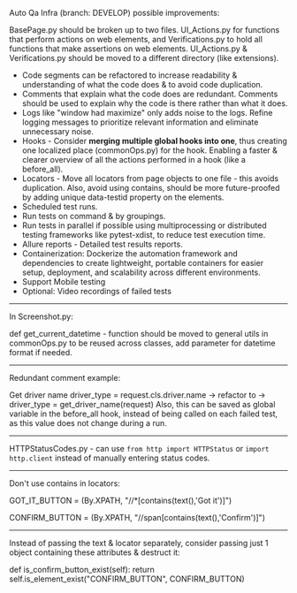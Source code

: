 Auto Qa Infra (branch: DEVELOP) possible improvements:

BasePage.py should be broken up to two files. UI_Actions.py for functions that perform actions on web elements, and Verifications.py to hold all functions that make assertions on web elements.
UI_Actions.py & Verifications.py should be moved to a different directory (like extensions).

* Code segments can be refactored to increase readability & understanding of what the code does & to avoid code duplication.
* Comments that explain what the code does are redundant. Comments should be used to explain why the code is there rather than what it does.
* Logs like "window had maximize" only adds noise to the logs. Refine logging messages to prioritize relevant information and eliminate unnecessary noise. 
* Hooks - Consider **merging multiple global hooks into one**, thus creating one localized place (commonOps.py) for the hook. Enabling a faster & clearer overview of all the actions performed in a hook (like a before_all).
* Locators - Move all locators from page objects to one file - this avoids duplication. Also, avoid using contains, should be more future-proofed by adding unique data-testid property on the elements.
* Scheduled test runs.
* Run tests on command & by groupings.
* Run tests in parallel if possible using multiprocessing or distributed testing frameworks like pytest-xdist, to reduce test execution time.
* Allure reports - Detailed test results reports.
* Containerization: Dockerize the automation framework and dependencies to create lightweight, portable containers for easier setup, deployment, and scalability across different environments.
* Support Mobile testing
* Optional: Video recordings of failed tests

---

In Screenshot.py:

def get_current_datetime - function should be moved to general utils in commonOps.py to be reused across classes, add parameter for datetime format if needed.

---

Redundant comment example: 

Get driver name 
driver_type = request.cls.driver.name 
-> 
refactor to -> driver_type = get_driver_name(request)
Also, this can be saved as global variable in the before_all hook, instead of being called on each failed test, as this value does not change during a run.

---

HTTPStatusCodes.py - can use `from http import HTTPStatus` or `import http.client` instead of manually entering status codes.

---
Don't use contains in locators:

GOT_IT_BUTTON = (By.XPATH, "//*[contains(text(),'Got it')]")

CONFIRM_BUTTON = (By.XPATH, "//span[contains(text(),'Confirm')]")

---
Instead of passing the text & locator separately, consider passing just 1 object containing these attributes & destruct it:

def is_confirm_button_exist(self):
    return self.is_element_exist("CONFIRM_BUTTON", CONFIRM_BUTTON)

